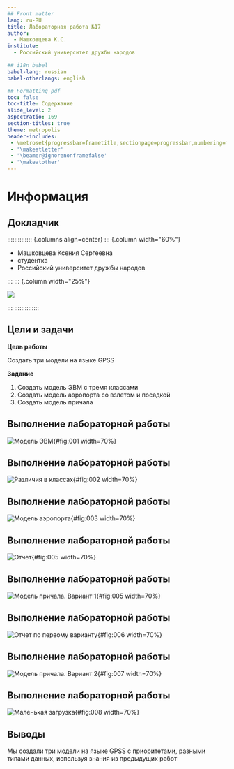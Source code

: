 ```yaml
---
## Front matter
lang: ru-RU
title: Лабораторная работа №17
author:
  - Машковцева К.С.
institute:
  - Российский университет дружбы народов

## i18n babel
babel-lang: russian
babel-otherlangs: english

## Formatting pdf
toc: false
toc-title: Содержание
slide_level: 2
aspectratio: 169
section-titles: true
theme: metropolis
header-includes:
 - \metroset{progressbar=frametitle,sectionpage=progressbar,numbering=fraction}
 - '\makeatletter'
 - '\beamer@ignorenonframefalse'
 - '\makeatother'
---
```


# Информация

## Докладчик

:::::::::::::: {.columns align=center}
::: {.column width="60%"}

  * Машковцева Ксения Сергеевна
  * студентка
  * Российский университет дружбы народов

:::
::: {.column width="25%"}

![](image/ya.jpg)

:::
::::::::::::::

## Цели и задачи

**Цель работы**

Создать три модели на языке GPSS

**Задание**

1. Создать модель ЭВМ с тремя классами
2. Создать модель аэропорта со взлетом и посадкой
3. Создать модель причала

## Выполнение лабораторной работы

![Модель ЭВМ](image/1.jpg){#fig:001 width=70%}

## Выполнение лабораторной работы

![Различия в классах](image/2.jpg){#fig:002 width=70%}

## Выполнение лабораторной работы

![Модель аэропорта](image/3.jpg){#fig:003 width=70%}

## Выполнение лабораторной работы

![Отчет](image/4.jpg){#fig:005 width=70%}

## Выполнение лабораторной работы

![Модель причала. Вариант 1](image/5.jpg){#fig:005 width=70%}

## Выполнение лабораторной работы

![Отчет по первому варианту](image/6.jpg){#fig:006 width=70%}

## Выполнение лабораторной работы

![Модель причала. Вариант 2](image/7.jpg){#fig:007 width=70%}

## Выполнение лабораторной работы

![Маленькая загрузка](image/8.jpg){#fig:008 width=70%}

## Выводы

Мы создали три модели на языке GPSS с приоритетами, разными типами данных, используя знания из предыдущих работ
